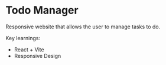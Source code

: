 # Todo Manager

Responsive website that allows the user to manage tasks to do.

Key learnings:
- React + Vite
- Responsive Design
